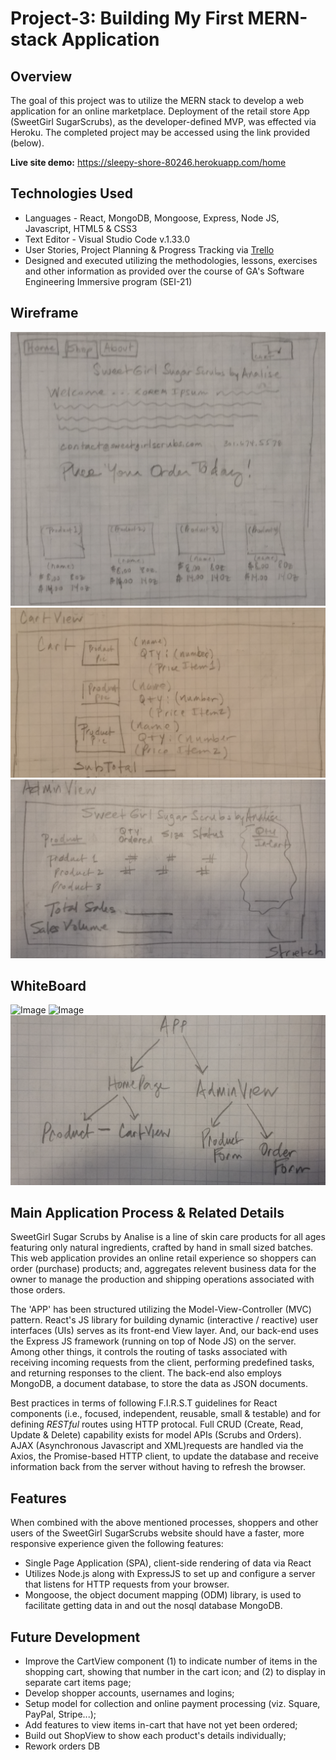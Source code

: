 # Project-3: Building My First MERN-stack Application


## Overview

The goal of this project was to utilize the MERN stack to develop a web application for an online marketplace.  Deployment of the retail store App (SweetGirl SugarScrubs), as the developer-defined MVP, was effected via Heroku.  The completed project may be accessed using the link provided (below). 

**Live site demo:** <https://sleepy-shore-80246.herokuapp.com/home>


## Technologies Used

* Languages - React, MongoDB, Mongoose, Express, Node JS, Javascript, HTML5 & CSS3 
* Text Editor - Visual Studio Code v.1.33.0
* User Stories, Project Planning & Progress Tracking via [Trello](https://trello.com/invite/b/XwfQGkLd/b4c4dc0580791f20c35d674e2dd5a27a/ga-sei-21-project-3)
* Designed and executed utilizing the methodologies, lessons, exercises and other information as provided over the course of GA's Software Engineering Immersive program (SEI-21) 


## Wireframe

![Image](images/p3-homepage-wireframe.png)
![Image](images/p3-cartview-wireframe.png)
![Image](images/p3-adminview-wireframe.png)


## WhiteBoard

![Image](images/p3-whiteboard1.png)
![Image](images/p3-whiteboard2.png)
![Image](images/component-tree.png)


## Main Application Process & Related Details

SweetGirl Sugar Scrubs by Analise is a line of skin care products for all ages featuring only natural ingredients, crafted by hand in small sized batches. This web application provides an online retail experience so shoppers can order (purchase) products; and, aggregates relevent business data for the owner to manage the production and shipping operations associated with those orders. 

The 'APP' has been structured utilizing the Model-View-Controller (MVC) pattern. React's JS library for building dynamic (interactive / reactive) user interfaces (UIs) serves as its front-end View layer.  And, our back-end uses the Express JS framework (running on top of Node JS) on the server.  Among other things, it controls the routing of tasks associated with receiving incoming requests from the client, performing predefined tasks, and returning responses to the client. The back-end also employs MongoDB, a document database, to store the data as JSON documents.

Best practices in terms of following F.I.R.S.T guidelines for React components (i.e., focused, independent, reusable, small & testable) and for defining _RESTful_ routes using HTTP protocal. Full CRUD (Create, Read, Update & Delete) capability exists for model APIs (Scrubs and Orders). AJAX (Asynchronous Javascript and XML)requests are handled via the Axios, the Promise-based HTTP client, to update the database and receive information back from the server without having to refresh the browser. 


## Features

When combined with the above mentioned processes, shoppers and other users of the SweetGirl SugarScrubs website should have a faster, more responsive experience given the following features: 

* Single Page Application (SPA), client-side rendering of data via React
* Utilizes Node.js along with ExpressJS to set up and configure a server that listens for HTTP requests from your browser.
* Mongoose, the object document mapping (ODM) library, is used to facilitate getting data in and out the nosql database MongoDB.


## Future Development

* Improve the CartView component (1) to indicate number of items in the shopping cart, showing that number in the cart icon; and (2) to display in separate cart items page; 
* Develop shopper accounts, usernames and logins;
* Setup model for collection and online payment processing (viz. Square, PayPal, Stripe...); 
* Add features to view items in-cart that have not yet been ordered;
* Build out ShopView to show each product's details individually;
* Rework orders DB





 